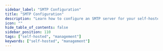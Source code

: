 ```yaml
---
sidebar_label: "SMTP Configuration"
title: "SMTP Configuration"
description: "Learn how to configure an SMTP server for your self-hosted Palette instance."
icon: ""
hide_table_of_contents: false
sidebar_position: 110
tags: ["self-hosted", "management"]
keywords: ["self-hosted", "management"]
---
```


<PartialsComponent
  category="self-hosted"
  name="smtp"
  edition="Palette"
  version="Palette"
  tls_description="This option disables Transport Layer Security (TLS) certificate verification. Enable this option if your SMTP server is using a self-signed certificate or has a certificate that is not trusted by the system."
  tls_required="No"
/>
